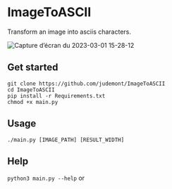 # ImageToASCII
Transform an image into asciis characters.

![Capture d’écran du 2023-03-01 15-28-12](https://user-images.githubusercontent.com/96385330/222173665-57d79770-ff97-4280-898e-f8cd40b55834.png)


## Get started
`git clone https://github.com/judemont/ImageToASCII`
<br>
`cd ImageToASCII`
<br>
`pip install -r Requirements.txt`
<br>
`chmod +x main.py`
## Usage
`./main.py [IMAGE_PATH] [RESULT_WIDTH]`
## Help
`python3 main.py --help` or 
